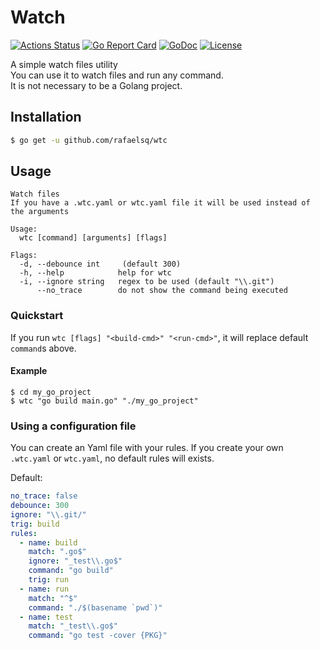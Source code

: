 # Watch

[![Actions Status](https://github.com/rafaelsq/wtc/workflows/tests/badge.svg)](https://github.com/rafaelsq/wtc/actions)
[![Go Report Card](https://goreportcard.com/badge/github.com/rafaelsq/wtc)](https://goreportcard.com/report/github.com/rafaelsq/wtc)
[![GoDoc](https://godoc.org/github.com/rafaelsq/wtc?status.svg)](https://godoc.org/github.com/rafaelsq/wtc)
[![License](https://img.shields.io/badge/license-MIT-blue.svg)](https://opensource.org/licenses/MIT)

A simple watch files utility  
You can use it to watch files and run any command.  
It is not necessary to be a Golang project.  

## Installation

```bash
$ go get -u github.com/rafaelsq/wtc
```

## Usage

```
Watch files
If you have a .wtc.yaml or wtc.yaml file it will be used instead of the arguments

Usage:
  wtc [command] [arguments] [flags]

Flags:
  -d, --debounce int     (default 300)
  -h, --help            help for wtc
  -i, --ignore string   regex to be used (default "\\.git")
      --no_trace        do not show the command being executed
```

### Quickstart

If you run `wtc [flags] "<build-cmd>" "<run-cmd>"`, it will replace default `command`s above. 

#### Example

```
$ cd my_go_project
$ wtc "go build main.go" "./my_go_project"
```

### Using a configuration file

You can create an Yaml file with your rules.
If you create your own `.wtc.yaml` or `wtc.yaml`, no default rules will exists.

Default:

```yaml
no_trace: false
debounce: 300
ignore: "\\.git/"
trig: build
rules:
  - name: build
    match: ".go$"
    ignore: "_test\\.go$"
    command: "go build"
    trig: run
  - name: run
    match: "^$"
    command: "./$(basename `pwd`)"
  - name: test
    match: "_test\\.go$"
    command: "go test -cover {PKG}"
```

